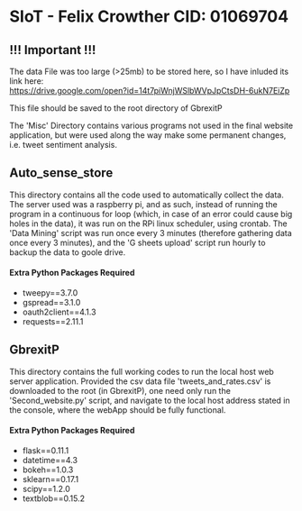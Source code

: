 # SIoT - Felix Crowther CID: 01069704
## !!! Important !!!
The data File was too large (>25mb) to be stored here, so I have inluded its link here:  
https://drive.google.com/open?id=14t7piWnjWSlbWVpJpCtsDH-6ukN7EiZp  

This file should be saved to the root directory of GbrexitP  

The 'Misc' Directory contains various programs not used in the final website application, but were used along the way make some permanent changes, i.e. tweet sentiment analysis.

## Auto_sense_store
This directory contains all the code used to automatically collect the data. The server used was a raspberry pi, and as such, instead of running the program in a continuous for loop (which, in case of an error could cause big holes in the data), it was run on the RPi linux scheduler, using crontab. The 'Data Mining' script was run once every 3 minutes (therefore gathering data once every 3 minutes), and the 'G sheets upload' script run hourly to backup the data to goole drive.  
#### Extra Python Packages Required
- tweepy==3.7.0  
- gspread==3.1.0  
- oauth2client==4.1.3   
- requests==2.11.1   

## GbrexitP
This directory contains the full working codes to run the local host web server application. Provided the csv data file 'tweets_and_rates.csv' is downloaded to the root (in GbrexitP), one need only run the 'Second_website.py' script, and navigate to the local host address stated in the console, where the webApp should be fully functional.
#### Extra Python Packages Required
- flask==0.11.1  
- datetime==4.3   
- bokeh==1.0.3  
- sklearn==0.17.1   
- scipy==1.2.0  
- textblob==0.15.2  
